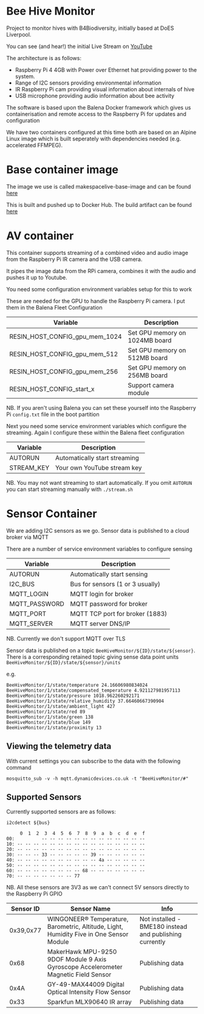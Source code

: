 
# Bee Hive Monitor

Project to monitor hives with B4Biodiversity, initially based at DoES Liverpool.

You can see (and hear!)  the initial Live Stream on [YouTube](https://youtu.be/LGgOInSjnQQ)
 
The architecture is as follows:

- Raspberry Pi 4 4GB with Power over Ethernet hat providing power to the system.
- Range of I2C sensors providing environmental information
- IR Raspberry Pi cam providing visual information about internals of hive
- USB microphone providing audio information about bee activity

The software is based upon the Balena Docker framework which gives us containerisation and remote access to the Raspberry Pi for updates and configuration

We have two containers configured at this time both are based on an Alpine Linux image which is built seperately with dependencies needed (e.g. accelerated FFMPEG).

# Base container image

The image we use is called makespacelive-base-image and can be found [here](https://github.com/DynamicDevices/makespacelive-base-image)

This is built and pushed up to Docker Hub. The build artifact can be found [here](https://hub.docker.com/repository/docker/dynamicdevices/bee-monitor-base-image)

# AV container

This container supports streaming of a combined video and audio image from the Raspberry Pi IR camera and the USB camera.

It pipes the image data from the RPi camera, combines it with the audio and pushes it up to Youtube.

You need some configuration environment variables setup for this to work

These are needed for the GPU to handle the Raspberry Pi camera. I put them in the Balena Fleet Configuration

| Variable                        | Description                    |
| ------------------------------- | ------------------------------ |
| RESIN_HOST_CONFIG_gpu_mem_1024  | Set GPU memory on 1024MB board |
| RESIN_HOST_CONFIG_gpu_mem_512   | Set GPU memory on 512MB board  | 
| RESIN_HOST_CONFIG_gpu_mem_256   | Set GPU memory on 256MB board  |
| RESIN_HOST_CONFIG_start_x       | Support camera module          |

NB. If you aren't using Balena you can set these yourself into the Raspberry Pi `config.txt` file in the boot partition

Next you need some service environment variables which configure the streaming. Again I configure these within the Balena fleet configuration

| Variable                        | Description                    |
| ------------------------------- | ------------------------------ |
| AUTORUN                         | Automatically start streaming  |
| STREAM_KEY                      | Your own YouTube stream key    |

NB. You may not want streaming to start automatically. If you omit `AUTORUN` you can start streaming manually with `./stream.sh`

# Sensor Container

We are adding I2C sensors as we go. Sensor data is published to a cloud broker via MQTT

There are a number of service environment variables to configure sensing

| Variable                        | Description                      |
| ------------------------------- | -------------------------------- |
| AUTORUN                         | Automatically start sensing      |
| I2C_BUS                         | Bus for sensors (1 or 3 usually) |
| MQTT_LOGIN                      | MQTT login for broker            |
| MQTT_PASSWORD                   | MQTT password for broker         |
| MQTT_PORT                       | MQTT TCP port for broker (1883)  |
| MQTT_SERVER                     | MQTT server DNS/IP               |

NB. Currently we don't support MQTT over TLS

Sensor data is published on a topic `BeeHiveMonitor/${ID}/state/${sensor}`. There is a corresponding retained topic giving sense data point units `BeeHiveMonitor/${ID}/state/${sensor}/units`

e.g.

```
BeeHiveMonitor/1/state/temperature 24.16606980834024
BeeHiveMonitor/1/state/compensated_temperature 4.921127981957113
BeeHiveMonitor/1/state/pressure 1018.962260292171
BeeHiveMonitor/1/state/relative_humidity 37.66460667390904
BeeHiveMonitor/1/state/ambient_light 427
BeeHiveMonitor/1/state/red 89
BeeHiveMonitor/1/state/green 138
BeeHiveMonitor/1/state/blue 149
BeeHiveMonitor/1/state/proximity 13
```

## Viewing the telemetry data

With current settings you can subscribe to the data with the following command

```
mosquitto_sub -v -h mqtt.dynamicdevices.co.uk -t "BeeHiveMonitor/#"
```

## Supported Sensors

Currently supported sensors are as follows:

`i2cdetect ${bus}`

```
     0  1  2  3  4  5  6  7  8  9  a  b  c  d  e  f
00:          -- -- -- -- -- -- -- -- -- -- -- -- -- 
10: -- -- -- -- -- -- -- -- -- -- -- -- -- -- -- -- 
20: -- -- -- -- -- -- -- -- -- -- -- -- -- -- -- -- 
30: -- -- -- 33 -- -- -- -- -- 39 -- -- -- -- -- -- 
40: -- -- -- -- -- -- -- -- -- -- 4a -- -- -- -- -- 
50: -- -- -- -- -- -- -- -- -- -- -- -- -- -- -- -- 
60: -- -- -- -- -- -- -- -- 68 -- -- -- -- -- -- -- 
70: -- -- -- -- -- -- -- 77     
```

NB. All these sensors are 3V3 as we can't connect 5V sensors directly to the Raspberry Pi GPIO

| Sensor ID | Sensor Name                                                                             | Info |
| --------- | --------------------------------------------------------------------------------------- | ---- |
| 0x39,0x77 | WINGONEER® Temperature, Barometric, Altitude, Light, Humidity Five in One Sensor Module | Not installed - BME180 instead and publishing currently |
| 0x68      | MakerHawk MPU-9250 9DOF Module 9 Axis Gyroscope Accelerometer Magnetic Field Sensor     | Publishing data |
| 0x4A      | GY-49-MAX44009 Digital Optical Intensity Flow Sensor                                    | Publishing data |
| 0x33      | Sparkfun MLX90640 IR array                                                              | Publishing data |
